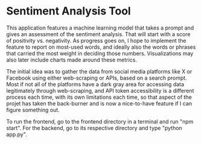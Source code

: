 # Sentiment Analysis Tool
This application features a machine learning model that takes a prompt and gives an assessment of the sentiment analysis. That will start with a score of positivity vs. negativity. As progress goes on, I hope to implement the feature to report on most-used words, and ideally also the words or phrases that carried the most weight in deciding those numbers. Visualizations may also later include charts made around these metrics.

The initial idea was to gather the data from social media platforms like X or Facebook using either web-scraping or APIs, based on a search prompt. Most if not all of the platforms have a dark gray area for accessing data legitimately through web-scraping, and API token accessibility is a different process each time, with its own limitations each time, so that aspect of the projet has taken the back-burner and is now a nice-to-have feature if I can figure something out.

To run the frontend, go to the frontend directory in a terminal and run "npm start".
For the backend, go to its respective directory and type "python app.py".


